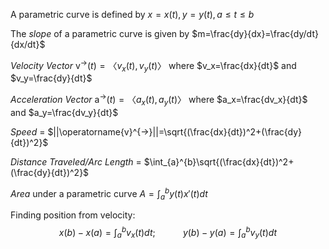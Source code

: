 A parametric curve is defined by $x=x(t),y=y(t),\,a\le{t}\le{b}$

The *slope* of a parametric curve is given by $m=\frac{dy}{dx}=\frac{dy/dt}{dx/dt}$

*Velocity Vector* $\operatorname{v}^{→}(t)=〈v_x(t),v_y(t)〉$ where $v_x=\frac{dx}{dt}$ and $v_y=\frac{dy}{dt}$

*Acceleration Vector* $\operatorname{a}^{→}(t)=〈a_x(t),a_y(t)〉$ where $a_x=\frac{dv_x}{dt}$ and $a_y=\frac{dv_y}{dt}$

*Speed* = $||\operatorname{v}^{→}||=\sqrt{(\frac{dx}{dt})^2+(\frac{dy}{dt})^2}$

*Distance Traveled/Arc Length* = $\int_{a}^{b}\sqrt{(\frac{dx}{dt})^2+(\frac{dy}{dt})^2}$

*Area* under a parametric curve $A=\int_{a}^{b}y(t)x'(t)dt$ 

Finding position from velocity: $$x(b)-x(a)=\int_{a}^{b}v_x(t)dt;\,\,\,\,\,\,\,\,\,\,\,\,\,\,\,\,\,\,\,y(b)-y(a)=\int_{a}^{b}v_y(t)dt$$
